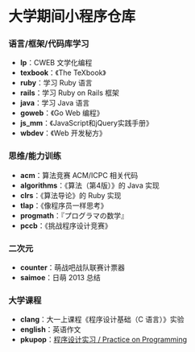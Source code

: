 # 大学期间小程序仓库

### 语言/框架/代码库学习

* **lp**：CWEB 文学化编程
* **texbook**：《The TeXbook》
* **ruby**：学习 Ruby 语言
* **rails**：学习 Ruby on Rails 框架
* **java**：学习 Java 语言
* **goweb**：《Go Web 编程》
* **js_mm**：《JavaScript和jQuery实践手册》
* **wbdev**：《Web 开发秘方》

### 思维/能力训练

* **acm**：算法竞赛 ACM/ICPC 相关代码
* **algorithms**：《算法（第4版）》的 Java 实现
* **clrs**：《算法导论》的 Ruby 实现
* **tlap**：《像程序员一样思考》
* **progmath**：『プログラマの数学』
* **pccb**：《挑战程序设计竞赛》

### 二次元

* **counter**：萌战吧战队联赛计票器
* **saimoe**：日萌 2013 总结

### 大学课程

* **clang**：大一上课程《程序设计基础（C 语言）》实验
* **english**：英语作文
* **pkupop**：[程序设计实习 / Practice on Programming](https://class.coursera.org/pkupop-001/)
